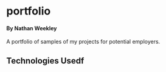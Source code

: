 # portfolio
#### By Nathan Weekley
A portfolio of samples of my projects for potential employers.

## Technologies Usedf
